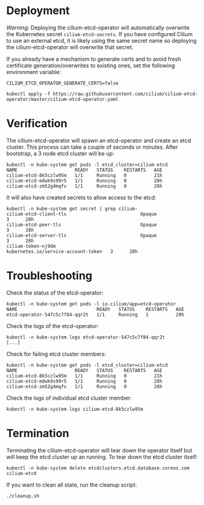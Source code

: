 

# Deployment

*Warning:* Deploying the cilium-etcd-operator will automatically overwrite the
Kubernetes secret `cilium-etcd-secrets`. If you have configured Cilium to use
an external etcd, it is likely using the same secret name so deploying the
cilium-etcd-operator will overwrite that secret.

If you already have a mechanism to generate certs and to avoid fresh certificate generation/overwrites to existing ones, set the following environment variable:

```
CILIUM_ETCD_OPERATOR_GENERATE_CERTS=false
```

```
kubectl apply -f https://raw.githubusercontent.com/cilium/cilium-etcd-operator/master/cilium-etcd-operator.yaml
```

# Verification

The cilium-etcd-operator will spawn an etcd-operator and create an etcd
cluster. This process can take a couple of seconds or minutes. After bootstrap,
a 3 node etcd cluster will be up:

```
kubectl -n kube-system get pods -l etcd_cluster=cilium-etcd
NAME                     READY   STATUS    RESTARTS   AGE
cilium-etcd-8k5czlw95m   1/1     Running   0          21h
cilium-etcd-mdwk9s99r5   1/1     Running   0          28h
cilium-etcd-zm52g4mqfv   1/1     Running   0          28h
```

It will also have created secrets to allow access to the etcd:

```
kubectl -n kube-system get secret | grep cilium-
cilium-etcd-client-tls                           Opaque                                3      28h
cilium-etcd-peer-tls                             Opaque                                3      28h
cilium-etcd-server-tls                           Opaque                                3      28h
cilium-token-nj9dm                               kubernetes.io/service-account-token   3      28h
```

# Troubleshooting

Check the status of the etcd-operator:

```
kubectl -n kube-system get pods -l io.cilium/app=etcd-operator
NAME                             READY   STATUS    RESTARTS   AGE
etcd-operator-547c5c7f84-qqr2t   1/1     Running   1          29h
```

Check the logs of the etcd-operator:
```
kubectl -n kube-system logs etcd-operator-547c5c7f84-qqr2t
[...]
```

Check for failing etcd cluster members:

```
kubectl -n kube-system get pods -l etcd_cluster=cilium-etcd
NAME                     READY   STATUS    RESTARTS   AGE
cilium-etcd-8k5czlw95m   1/1     Running   0          21h
cilium-etcd-mdwk9s99r5   1/1     Running   0          28h
cilium-etcd-zm52g4mqfv   1/1     Running   0          28h
```

Check the logs of individual etcd cluster member:

```
kubectl -n kube-system logs cilium-etcd-8k5czlw95m
```


# Termination

Terminating the cilium-etcd-operator will tear down the operator itself but
will keep the etcd cluster up an running. To tear down the etcd cluster itself:


```
kubectl -n kube-system delete etcdclusters.etcd.database.coreos.com cilium-etcd
```

If you want to clean all state, run the cleanup script:


```
./cleanup.sh

```
